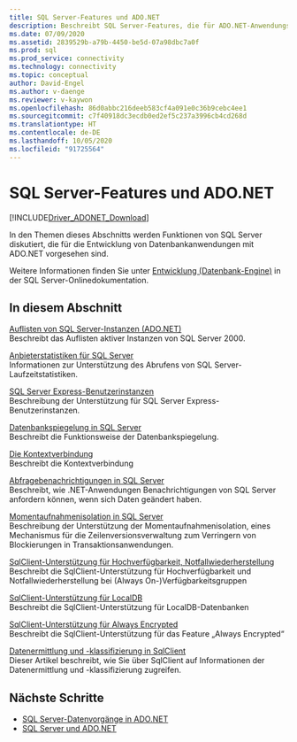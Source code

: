 ```yaml
---
title: SQL Server-Features und ADO.NET
description: Beschreibt SQL Server-Features, die für ADO.NET-Anwendungsentwickler nützlich sind.
ms.date: 07/09/2020
ms.assetid: 2839529b-a79b-4450-be5d-07a98dbc7a0f
ms.prod: sql
ms.prod_service: connectivity
ms.technology: connectivity
ms.topic: conceptual
author: David-Engel
ms.author: v-daenge
ms.reviewer: v-kaywon
ms.openlocfilehash: 86d0abbc216deeb583cf4a091e0c36b9cebc4ee1
ms.sourcegitcommit: c7f40918dc3ecdb0ed2ef5c237a3996cb4cd268d
ms.translationtype: HT
ms.contentlocale: de-DE
ms.lasthandoff: 10/05/2020
ms.locfileid: "91725564"
---
```

# <a name="sql-server-features-and-adonet"></a>SQL Server-Features und ADO.NET

[!INCLUDE[Driver_ADONET_Download](../../../includes/driver_adonet_download.md)]

In den Themen dieses Abschnitts werden Funktionen von SQL Server diskutiert, die für die Entwicklung von Datenbankanwendungen mit ADO.NET vorgesehen sind.  
  
Weitere Informationen finden Sie unter [Entwicklung (Datenbank-Engine)](/previous-versions/sql/sql-server-2008/bb500155(v=sql.100)) in der SQL Server-Onlinedokumentation.
  
## <a name="in-this-section"></a>In diesem Abschnitt  
[Auflisten von SQL Server-Instanzen (ADO.NET)](enumerate-instances-sql-server.md)  
Beschreibt das Auflisten aktiver Instanzen von SQL Server 2000.  
  
[Anbieterstatistiken für SQL Server](provider-statistics-sql-server.md)  
Informationen zur Unterstützung des Abrufens von SQL Server-Laufzeitstatistiken.  
  
[SQL Server Express-Benutzerinstanzen](sql-server-express-user-instances.md)  
Beschreibung der Unterstützung für SQL Server Express-Benutzerinstanzen.  
  
[Datenbankspiegelung in SQL Server](database-mirroring-sql-server.md)  
Beschreibt die Funktionsweise der Datenbankspiegelung.  

[Die Kontextverbindung](context-connection.md)  
Beschreibt die Kontextverbindung  
  
[Abfragebenachrichtigungen in SQL Server](query-notifications-sql-server.md)  
Beschreibt, wie .NET-Anwendungen Benachrichtigungen von SQL Server anfordern können, wenn sich Daten geändert haben.  
  
[Momentaufnahmenisolation in SQL Server](snapshot-isolation-sql-server.md)  
Beschreibung der Unterstützung der Momentaufnahmenisolation, eines Mechanismus für die Zeilenversionsverwaltung zum Verringern von Blockierungen in Transaktionsanwendungen.  
  
[SqlClient-Unterstützung für Hochverfügbarkeit, Notfallwiederherstellung](sqlclient-support-high-availability-disaster-recovery.md)  
Beschreibt die SqlClient-Unterstützung für Hochverfügbarkeit und Notfallwiederherstellung bei (Always On-)Verfügbarkeitsgruppen  
  
[SqlClient-Unterstützung für LocalDB](sqlclient-support-localdb.md)  
Beschreibt die SqlClient-Unterstützung für LocalDB-Datenbanken

[SqlClient-Unterstützung für Always Encrypted](sqlclient-support-always-encrypted.md)  
Beschreibt die SqlClient-Unterstützung für das Feature „Always Encrypted“

[Datenermittlung und -klassifizierung in SqlClient](data-classification.md)  
Dieser Artikel beschreibt, wie Sie über SqlClient auf Informationen der Datenermittlung und -klassifizierung zugreifen.

## <a name="next-steps"></a>Nächste Schritte
- [SQL Server-Datenvorgänge in ADO.NET](sql-server-data-operations.md)
- [SQL Server und ADO.NET](index.md)
